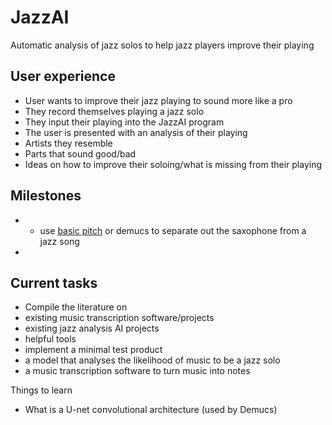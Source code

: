 # JazzAI
Automatic analysis of jazz solos to help jazz players improve their playing

## User experience
- User wants to improve their jazz playing to sound more like a pro
- They record themselves playing a jazz solo 
- They input their playing into the JazzAI program
- The user is presented with an analysis of their playing
-   Artists they resemble
-   Parts that sound good/bad
-   Ideas on how to improve their soloing/what is missing from their playing

## Milestones
- - use [basic pitch](https://huggingface.co/spotify/basic-pitch) or demucs to separate out the saxophone from a jazz song
- 

## Current tasks
- Compile the literature on
-   existing music transcription software/projects
-   existing jazz analysis AI projects
-   helpful tools
- implement a minimal test product
-   a model that analyses the likelihood of music to be a jazz solo
-   a music transcription software to turn music into notes


Things to learn
- What is a U-net convolutional architecture (used by Demucs)
